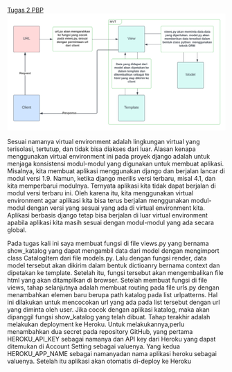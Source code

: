 [Tugas 2 PBP](https://heshturia.herokuapp.com/katalog/)
![MVT Django](https://github.com/eruzetaien/PBPtugas2/blob/e14a970fbd4eede404ebfd8cbb182b7eff8683d0/MVT%20Django.png)

Sesuai namanya virtual environment adalah lingkungan virtual yang terisolasi, tertutup, dan tidak bisa diakses dari luar. Alasan kenapa menggunakan virtual environment
ini pada proyek django adalah untuk menjaga konsistensi modul-modul yang digunakan untuk membuat aplikasi. Misalnya, kita membuat aplikasi menggunakan django dan 
berjalan lancar di modul versi 1.9. Namun, ketika django merilis versi terbaru, misal 4.1, dan kita memperbarui modulnya. Ternyata aplikasi kita tidak dapat berjalan
di modul versi terbaru ini. Oleh karena itu, kita menggunakan virtual environment agar aplikasi kita bisa terus berjalan menggunakan modul-modul dengan versi yang 
sesuai yang ada di virtual environment kita. Aplikasi berbasis django tetap bisa berjalan di luar virtual environment apabila aplikasi kita masih sesuai dengan 
modul-modul yang ada secara global.


Pada tugas kali ini saya membuat fungsi di file views.py yang bernama show_katalog yang dapat mengambil data dari model dengan mengimport class CatalogItem dari file 
models.py. Lalu dengan fungsi render, data model tersebut akan dikirim dalam bentuk dictioanry bernama context dan dipetakan ke template. Setelah itu, fungsi tersebut 
akan mengembalikan file html yang akan ditampilkan di browser. Setelah membuat fungsi di file views, tahap selanjutnya adalah membuat routing pada file urls.py dengan 
menambahkan elemen baru berupa path katalog pada list urlpatterns. Hal ini dilakukan untuk mencocokan url yang ada pada list tersebut dengan url yang diminta oleh user. 
Jika cocok dengan aplikasi katalog, maka akan dipanggil fungsi show_katalog yang telah dibuat.
Tahap terakhir adalah melakukan deployment ke Heroku. Untuk melakukannya,perlu menambahkan dua secret pada repository GitHub, yang pertama HEROKU_API_KEY sebagai namanya
dan API key dari Heroku yang dapat ditemukan di Account Setting sebagai valuenya. Yang kedua HEROKU_APP_NAME sebagai namanyadan nama aplikasi heroku sebagai valuenya.
Setelah itu aplikasi akan otomatis di-deploy ke Heroku
